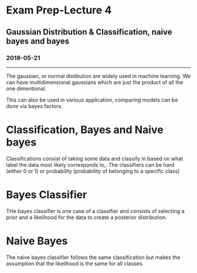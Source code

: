 # Exam Prep-Lecture 4
## Gaussian Distribution & Classification, naive bayes and bayes
### 2018-05-21
---
The gaussian, or normal distibution are widely used in machine learning. We can have multidimensional gaussians which are just the product of all the one dimentional.

This can also be used in various application, comparing models can be done via bayes factors. 

# Classification, Bayes and Naive bayes
Classifications consist of taking some data and classify in based on what label the data most likely corresponds to,. The classifiers can be hard (either 0 or 1) or probability (probability of belonging to a specific class)

# Bayes Classifier
THe bayes classifier is one case of a classifier and consists of selecting a prior and a likelihood for the data to create a posterior distribution. 


# Naive Bayes
The naive bayes classifier follows the same classification but makes the assumption that the likelihood is the same for all classes. 